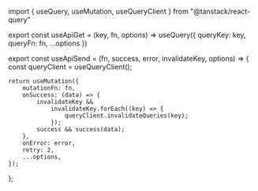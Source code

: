 import {
useQuery,
useMutation,
useQueryClient
} from "@tanstack/react-query"

export const useApiGet = (key, fn, options) => useQuery({
queryKey: key,
queryFn: fn,
...options
})

export const useApiSend = (fn, success, error, invalidateKey, options) => {
const queryClient = useQueryClient();

    return useMutation({
        mutationFn: fn,
        onSuccess: (data) => {
            invalidateKey &&
                invalidateKey.forEach((key) => {
                    queryClient.invalidateQueries(key);
                });
            success && success(data);
        },
        onError: error,
        retry: 2,
        ...options,
    });

};
